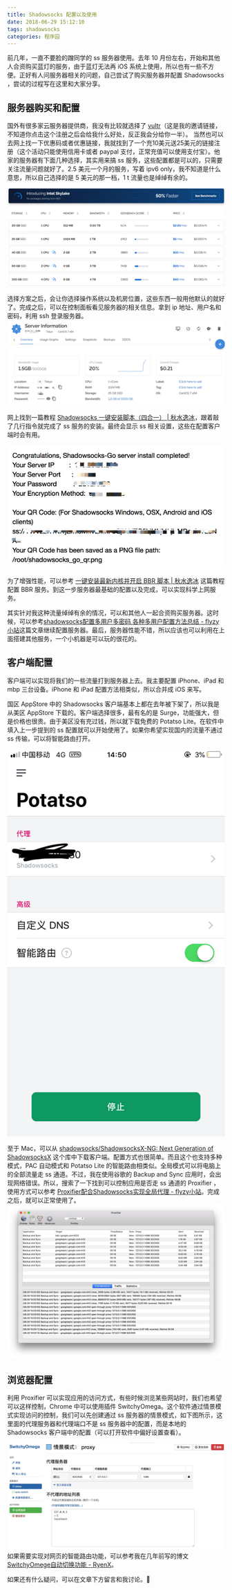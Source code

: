 ```yaml
---
title: Shadowsocks 配置以及使用
date: 2018-06-29 15:12:10
tags: shadowsocks
categories: 程序园
---
```


前几年，一直不要脸的蹭同学的 ss 服务器使用。去年 10 月份左右，开始和其他人合资购买蓝灯的服务，由于蓝灯无法再 iOS 系统上使用，所以也有一些不方便。正好有人问服务器相关的问题，自己尝试了购买服务器并配置 Shadowsocks ，尝试的过程写在这里和大家分享。

## 服务器购买和配置

国外有很多家云服务器提供商，我没有比较就选择了 [vultr](https://www.vultr.com/?ref=7463730)（这是我的邀请链接，不知道你点击这个注册之后会给我什么好处，反正我会分给你一半）。 当然也可以去网上找一下优惠码或者优惠链接，我就找到了一个充10美元送25美元的链接注册（这个活动只能使用信用卡或者 paypal 支付，正常充值可以使用支付宝）。他家的服务器有下面几种选择，其实用来搞 ss 服务，这些配置都是可以的，只需要关注流量问题就好了。2.5 美元一个月的服务，写着 ipv6 only，我不知道是什么意思，所以自己选择的是 5 美元的那一档，1 t 流量也是绰绰有余的。

![](/file/15302534391376.jpg)

选择方案之后，会让你选择操作系统以及机房位置，这些东西一般用他默认的就好了。完成之后，可以在控制面板看见服务器的相关信息。拿到 ip 地址、用户名和密码，利用 ssh 登录服务器。
![](/file/15302541061041.jpg)

网上找到一篇教程 [Shadowsocks 一键安装脚本（四合一） | 秋水逸冰](https://teddysun.com/486.html)，跟着敲了几行指令就完成了 ss 服务的安装。最终会显示 ss 相关设置，这些在配置客户端时会有用。

![](/file/15302546455992.jpg)


为了增强性能，可以参考 [一键安装最新内核并开启 BBR 脚本 | 秋水逸冰](https://teddysun.com/489.html) 这篇教程配置 BBR 服务。到这一步服务器最基础的配置以及完成，可以实现科学上网服务。

其实针对我这种流量绰绰有余的情况，可以和其他人一起合资购买服务器。这时候，可以参考[shadowsocks配置多用户多密码 各种多用户配置方法总结 - flyzy小站](https://www.flyzy2005.com/fan-qiang/shadowsocks/shadowsocks-config-multiple-users/)这篇文章继续配置服务器。最后，服务器性能不错，所以应该也可以利用在上面搭建其他服务，一个小机器是可以玩的很花的。

## 客户端配置

客户端可以实现将我们的一些流量打到服务器上去。我主要配置 iPhone、iPad 和 mbp 三台设备。iPhone 和 iPad 配置方法相类似，所以合并成 iOS 来写。

国区 AppStore 中的 Shadowsocks 客户端基本上都在去年被下架了，所以我是从美区 AppStore 下载的。客户端选择很多，最有名的是 Surge，功能强大，但是价格也很贵。由于美区没有充过钱，所以就下载免费的 Potatso Lite。在软件中填入上一步提到的 ss 配置就可以开始使用了。如果你希望实现国内的流量不通过 ss 传输，可以将智能路由打开。

![IMG_0552](/file/IMG_0552.png)

至于 Mac，可以从 [shadowsocks/ShadowsocksX-NG: Next Generation of ShadowsocksX](https://github.com/shadowsocks/ShadowsocksX-NG) 这个库中下载客户端。配置方式也很简单。而且这个也支持多种模式，PAC 自动模式和 Potatso Lite 的智能路由相类似。全局模式可以将电脑上的全部流量走 ss 通道。不过，我在使用谷歌的 Backup and Sync 应用时，会出现网络错误。所以，搜索了一下找到可以控制应用是否走 ss 通道的 Proxifier ，使用方式可以参考 [Proxifier配合Shadowsocks实现全局代理 - flyzy小站](https://www.flyzy2005.com/fan-qiang/shadowsocks/proxifier-with-shadowsocks/)。完成之后，就可以正常使用了。
![](/file/15302558024622.jpg)

## 浏览器配置

利用 Proxifier 可以实现应用的访问方式，有些时候浏览某些网站时，我们也希望可以这样控制，Chrome 中可以使用插件 SwitchyOmega。这个软件通过情景模式实现访问的控制，我们可以先创建通过 ss 服务器的情景模式，如下图所示，这里面的代理服务器和代理端口不是 ss 服务器中的配置，而是本地的 Shadowsocks 客户端中的配置（可以打开软件中偏好设置查看）。

![](/file/15302560137907.jpg)
如果需要实现对网页的智能路由功能，可以参考我在几年前写的博文 [SwitchyOmege自动切换功能 - RyenX](https://xiang578.com/2016/06/23/switchyomege/)。

如果还有什么疑问，可以在文章下方留言和我讨论。👊


